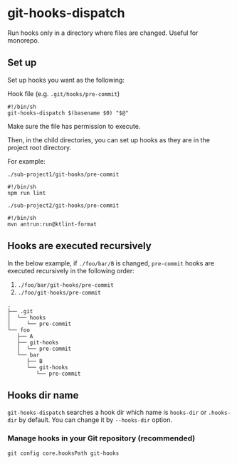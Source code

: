 # git-hooks-dispatch

Run hooks only in a directory where files are changed. Useful for monorepo.



## Set up

Set up hooks you want as the following:

Hook file (e.g. `.git/hooks/pre-commit`)

```
#!/bin/sh
git-hooks-dispatch $(basename $0) "$@"
```

Make sure the file has permission to execute.

Then, in the child directories, you can set up hooks as they are in the project root directory.

For example:

`./sub-project1/git-hooks/pre-commit`

```
#!/bin/sh
npm run lint
```

`./sub-project2/git-hooks/pre-commit`

```
#!/bin/sh
mvn antrun:run@ktlint-format
```



## Hooks are executed recursively

In the below example, if `./foo/bar/B` is changed, `pre-commit` hooks are executed recursively in the following order:

1. `./foo/bar/git-hooks/pre-commit`
2. `./foo/git-hooks/pre-commit`

```
.
├── .git
│  └── hooks
│     └── pre-commit
└── foo
   ├── A
   ├── git-hooks
   │  └── pre-commit
   └── bar
      ├── B
      └── git-hooks
         └── pre-commit
```



## Hooks dir name

`git-hooks-dispatch` searches a hook dir which name is `hooks-dir` or `.hooks-dir` by default. You can change it by `--hooks-dir` option.



### Manage hooks in your Git repository (recommended)

```
git config core.hooksPath git-hooks
```

